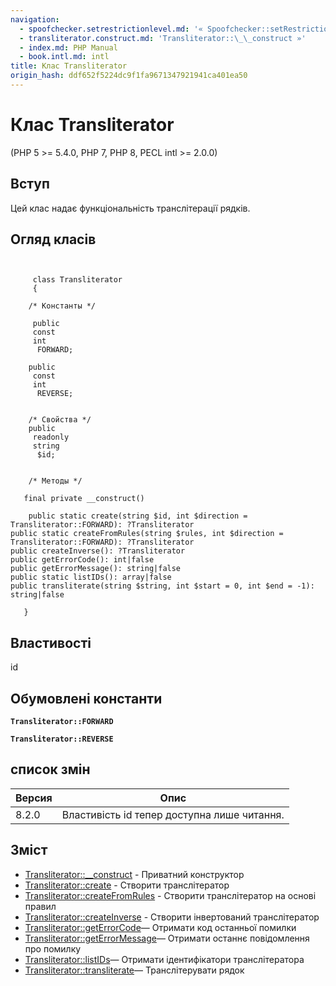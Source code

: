 ```yaml
---
navigation:
  - spoofchecker.setrestrictionlevel.md: '« Spoofchecker::setRestrictionLevel'
  - transliterator.construct.md: 'Transliterator::\_\_construct »'
  - index.md: PHP Manual
  - book.intl.md: intl
title: Клас Transliterator
origin_hash: ddf652f5224dc9f1fa9671347921941ca401ea50
---
```

# Клас Transliterator

(PHP 5 >= 5.4.0, PHP 7, PHP 8, PECL intl >= 2.0.0)

## Вступ

Цей клас надає функціональність транслітерації рядків.

## Огляд класів

```classsynopsis

    
     class Transliterator
     {

    /* Константы */
    
     public
     const
     int
      FORWARD;

    public
     const
     int
      REVERSE;


    /* Свойства */
    public
     readonly
     string
      $id;


    /* Методы */
    
   final private __construct()

    public static create(string $id, int $direction = Transliterator::FORWARD): ?Transliterator
public static createFromRules(string $rules, int $direction = Transliterator::FORWARD): ?Transliterator
public createInverse(): ?Transliterator
public getErrorCode(): int|false
public getErrorMessage(): string|false
public static listIDs(): array|false
public transliterate(string $string, int $start = 0, int $end = -1): string|false

   }
```

## Властивості

id

## Обумовлені константи

**`Transliterator::FORWARD`**

**`Transliterator::REVERSE`**

## список змін

| Версия | Опис |
| --- | --- |
| 8.2.0 | Властивість id тепер доступна лише читання. |

## Зміст

-   [Transliterator::\_\_construct](transliterator.construct.md) \- Приватний конструктор
-   [Transliterator::create](transliterator.create.md) \- Створити транслітератор
-   [Transliterator::createFromRules](transliterator.createfromrules.md) \- Створити транслітератор на основі правил
-   [Transliterator::createInverse](transliterator.createinverse.md) \- Створити інвертований транслітератор
-   [Transliterator::getErrorCode](transliterator.geterrorcode.md)— Отримати код останньої помилки
-   [Transliterator::getErrorMessage](transliterator.geterrormessage.md)— Отримати останнє повідомлення про помилку
-   [Transliterator::listIDs](transliterator.listids.md)— Отримати ідентифікатори транслітератора
-   [Transliterator::transliterate](transliterator.transliterate.md)— Транслітерувати рядок
